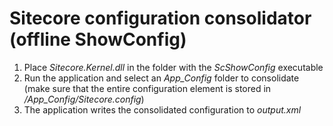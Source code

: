 # Sitecore configuration consolidator (offline ShowConfig)

1. Place *Sitecore.Kernel.dll* in the folder with the *ScShowConfig* executable
2. Run the application and select an *App_Config* folder to consolidate (make sure that the entire <sitecore> configuration element is stored in */App_Config/Sitecore.config*)
3. The application writes the consolidated configuration to *output.xml*